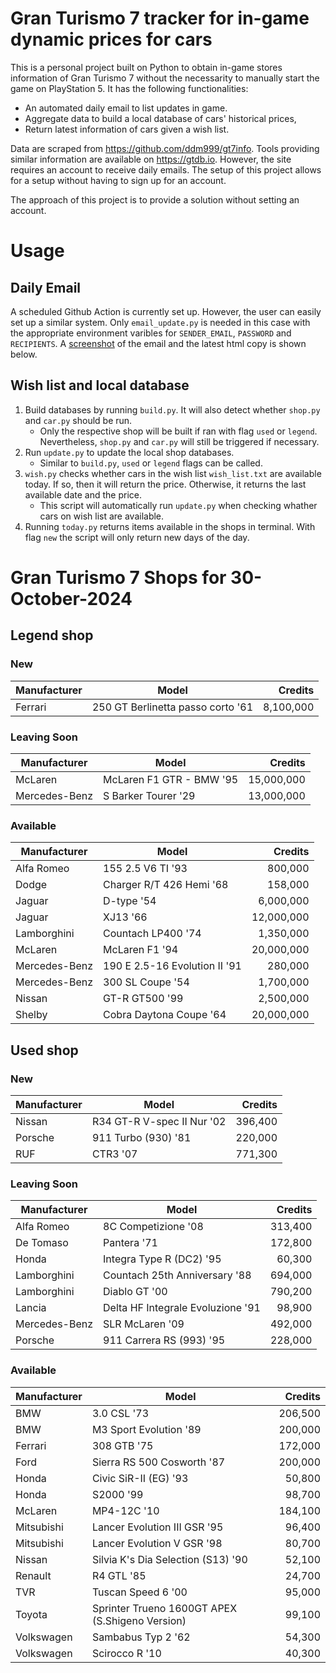 # Gran Turismo 7 tracker for in-game dynamic prices for cars

This is a personal project built on Python to obtain in-game stores information of Gran Turismo 7 without the necessarity to manually start the game on PlayStation 5. It has the following functionalities:

- An automated daily email to list updates in game.
- Aggregate data to build a local database of cars' historical prices,
- Return latest information of cars given a wish list.

Data are scraped from https://github.com/ddm999/gt7info. Tools providing similar information are available on https://gtdb.io. However, the site requires an account to receive daily emails. The setup of this project allows for a setup without having to sign up for an account.

The approach of this project is to provide a solution without setting an account.

# Usage

## Daily Email

A scheduled Github Action is currently set up. However, the user can easily set up a similar system. Only `email_update.py` is needed in this case with the appropriate environment varibles for `SENDER_EMAIL`, `PASSWORD` and `RECIPIENTS`. A [screenshot](https://raw.githubusercontent.com/marcohoucheng/Gran-Turismo-7-Price-Tracker/main/data/email_screenshot.png) of the email and the latest html copy is shown below.

## Wish list and local database

1. Build databases by running `build.py`. It will also detect whether `shop.py` and `car.py` should be run.
    - Only the respective shop will be built if ran with flag `used` or `legend`. Nevertheless, `shop.py` and `car.py` will still be triggered if necessary.
2. Run `update.py` to update the local shop databases.
    - Similar to `build.py`, `used` or `legend` flags can be called.
3. `wish.py` checks whether cars in the wish list `wish_list.txt` are available today. If so, then it will return the price. Otherwise, it returns the last available date and the price.
    - This script will automatically run `update.py` when checking whather cars on wish list are available.
4. Running `today.py` returns items available in the shops in terminal. With flag `new` the script will only return new days of the day.


# Gran Turismo 7 Shops for 30-October-2024



## Legend shop

### New
 | Manufacturer | Model | Credits |
 | --- | --- | --: |
|Ferrari|250 GT Berlinetta passo corto '61|8,100,000|

### Leaving Soon
 | Manufacturer | Model | Credits |
 | --- | --- | --: |
|McLaren|McLaren F1 GTR - BMW '95|15,000,000|
|Mercedes-Benz|S Barker Tourer '29|13,000,000|

### Available
 | Manufacturer | Model | Credits |
 | --- | --- | --: |
|Alfa Romeo|155 2.5 V6 TI '93|800,000|
|Dodge|Charger R/T 426 Hemi '68|158,000|
|Jaguar|D-type '54|6,000,000|
|Jaguar|XJ13 '66|12,000,000|
|Lamborghini|Countach LP400 '74|1,350,000|
|McLaren|McLaren F1 '94|20,000,000|
|Mercedes-Benz|190 E 2.5-16 Evolution II '91|280,000|
|Mercedes-Benz|300 SL Coupe '54|1,700,000|
|Nissan|GT-R GT500 '99|2,500,000|
|Shelby|Cobra Daytona Coupe '64|20,000,000|


## Used shop

### New
 | Manufacturer | Model | Credits |
 | --- | --- | --: |
|Nissan|R34 GT-R V-spec II Nur '02|396,400|
|Porsche|911 Turbo (930) '81|220,000|
|RUF|CTR3 '07|771,300|

### Leaving Soon
 | Manufacturer | Model | Credits |
 | --- | --- | --: |
|Alfa Romeo|8C Competizione '08|313,400|
|De Tomaso|Pantera '71|172,800|
|Honda|Integra Type R (DC2) '95|60,300|
|Lamborghini|Countach 25th Anniversary '88|694,000|
|Lamborghini|Diablo GT '00|790,200|
|Lancia|Delta HF Integrale Evoluzione '91|98,900|
|Mercedes-Benz|SLR McLaren '09|492,000|
|Porsche|911 Carrera RS (993) '95|228,000|

### Available
 | Manufacturer | Model | Credits |
 | --- | --- | --: |
|BMW|3.0 CSL '73|206,500|
|BMW|M3 Sport Evolution '89|200,000|
|Ferrari|308 GTB '75|172,000|
|Ford|Sierra RS 500 Cosworth '87|200,000|
|Honda|Civic SiR-II (EG) '93|50,800|
|Honda|S2000 '99|98,700|
|McLaren|MP4-12C '10|184,100|
|Mitsubishi|Lancer Evolution III GSR '95|96,400|
|Mitsubishi|Lancer Evolution V GSR '98|80,700|
|Nissan|Silvia K's Dia Selection (S13) '90|52,100|
|Renault|R4 GTL '85|24,700|
|TVR|Tuscan Speed 6 '00|95,000|
|Toyota|Sprinter Trueno 1600GT APEX (S.Shigeno Version)|99,100|
|Volkswagen|Sambabus Typ 2 '62|54,300|
|Volkswagen|Scirocco R '10|40,300|
